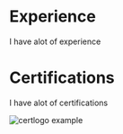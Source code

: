 # Experience

I have alot of experience

# Certifications

I have alot of certifications

![certlogo example](cert_logo.png)
